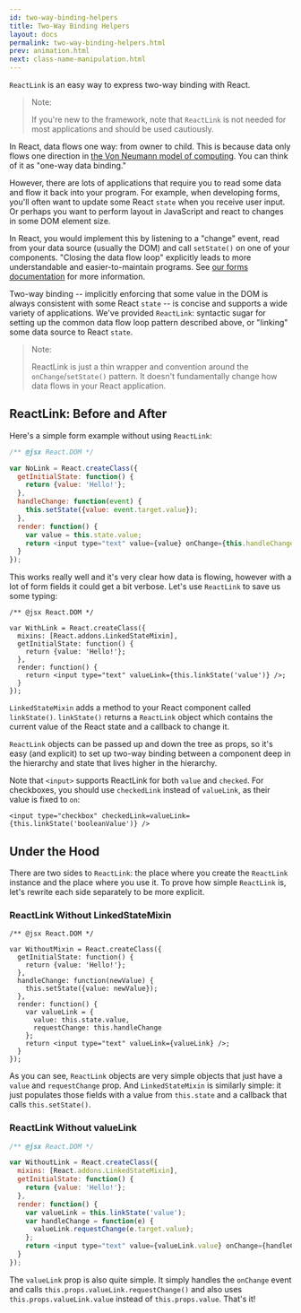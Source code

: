 ```yaml
---
id: two-way-binding-helpers
title: Two-Way Binding Helpers
layout: docs
permalink: two-way-binding-helpers.html
prev: animation.html
next: class-name-manipulation.html
---
```


`ReactLink` is an easy way to express two-way binding with React. 

> Note:
>
> If you're new to the framework, note that `ReactLink` is not needed for most applications and should be used cautiously.

In React, data flows one way: from owner to child. This is because data only flows one direction in [the Von Neumann model of computing](http://en.wikipedia.org/wiki/Von_Neumann_architecture). You can think of it as "one-way data binding."

However, there are lots of applications that require you to read some data and flow it back into your program. For example, when developing forms, you'll often want to update some React `state` when you receive user input. Or perhaps you want to perform layout in JavaScript and react to changes in some DOM element size.

In React, you would implement this by listening to a "change" event, read from your data source (usually the DOM) and call `setState()` on one of your components. "Closing the data flow loop" explicitly leads to more understandable and easier-to-maintain programs. See [our forms documentation](/react/docs/forms.html) for more information.

Two-way binding -- implicitly enforcing that some value in the DOM is always consistent with some React `state` -- is concise and supports a wide variety of applications. We've provided `ReactLink`: syntactic sugar for setting up the common data flow loop pattern described above, or "linking" some data source to React `state`.

> Note:
>
> ReactLink is just a thin wrapper and convention around the `onChange`/`setState()` pattern. It doesn't fundamentally change how data flows in your React application.

## ReactLink: Before and After

Here's a simple form example without using `ReactLink`:

```javascript
/** @jsx React.DOM */

var NoLink = React.createClass({
  getInitialState: function() {
    return {value: 'Hello!'};
  },
  handleChange: function(event) {
    this.setState({value: event.target.value});
  },
  render: function() {
    var value = this.state.value;
    return <input type="text" value={value} onChange={this.handleChange} />;
  }
});
```

This works really well and it's very clear how data is flowing, however with a lot of form fields it could get a bit verbose. Let's use `ReactLink` to save us some typing:

```javascript{4,9}
/** @jsx React.DOM */

var WithLink = React.createClass({
  mixins: [React.addons.LinkedStateMixin],
  getInitialState: function() {
    return {value: 'Hello!'};
  },
  render: function() {
    return <input type="text" valueLink={this.linkState('value')} />;
  }
});
```

`LinkedStateMixin` adds a method to your React component called `linkState()`. `linkState()` returns a `ReactLink` object which contains the current value of the React state and a callback to change it.

`ReactLink` objects can be passed up and down the tree as props, so it's easy (and explicit) to set up two-way binding between a component deep in the hierarchy and state that lives higher in the hierarchy.

Note that `<input>` supports ReactLink for both `value` and `checked`. For checkboxes, you should use `checkedLink` instead of `valueLink`, as their value is fixed to `on`: 
```
<input type="checkbox" checkedLink=valueLink={this.linkState('booleanValue')} />
```


## Under the Hood

There are two sides to `ReactLink`: the place where you create the `ReactLink` instance and the place where you use it. To prove how simple `ReactLink` is, let's rewrite each side separately to be more explicit.

### ReactLink Without LinkedStateMixin

```javascript{7-9,11-14}
/** @jsx React.DOM */

var WithoutMixin = React.createClass({
  getInitialState: function() {
    return {value: 'Hello!'};
  },
  handleChange: function(newValue) {
    this.setState({value: newValue});
  },
  render: function() {
    var valueLink = {
      value: this.state.value,
      requestChange: this.handleChange
    };
    return <input type="text" valueLink={valueLink} />;
  }
});
```

As you can see, `ReactLink` objects are very simple objects that just have a `value` and `requestChange` prop. And `LinkedStateMixin` is similarly simple: it just populates those fields with a value from `this.state` and a callback that calls `this.setState()`.

### ReactLink Without valueLink

```javascript
/** @jsx React.DOM */

var WithoutLink = React.createClass({
  mixins: [React.addons.LinkedStateMixin],
  getInitialState: function() {
    return {value: 'Hello!'};
  },
  render: function() {
    var valueLink = this.linkState('value');
    var handleChange = function(e) {
      valueLink.requestChange(e.target.value);
    };
    return <input type="text" value={valueLink.value} onChange={handleChange} />;
  }
});
```

The `valueLink` prop is also quite simple. It simply handles the `onChange` event and calls `this.props.valueLink.requestChange()` and also uses `this.props.valueLink.value` instead of `this.props.value`. That's it!
